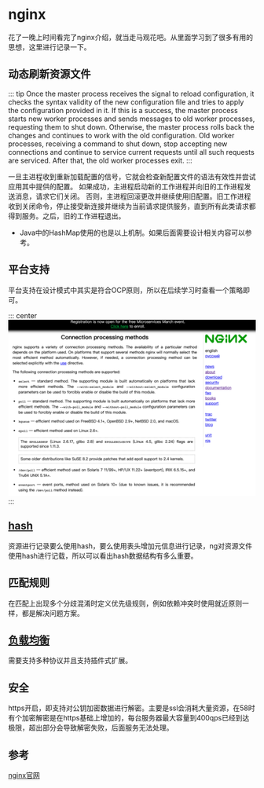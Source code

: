 # nginx

花了一晚上时间看完了nginx介绍，就当走马观花吧。从里面学习到了很多有用的思想，这里进行记录一下。

## 动态刷新资源文件

::: tip
Once the master process receives the signal to reload configuration, it checks the syntax validity of the new configuration file and tries to apply the configuration provided in it. If this is a success, the master process starts new worker processes and sends messages to old worker processes, requesting them to shut down. Otherwise, the master process rolls back the changes and continues to work with the old configuration. Old worker processes, receiving a command to shut down, stop accepting new connections and continue to service current requests until all such requests are serviced. After that, the old worker processes exit.
:::

一旦主进程收到重新加载配置的信号，它就会检查新配置文件的语法有效性并尝试应用其中提供的配置。 如果成功，主进程启动新的工作进程并向旧的工作进程发送消息，请求它们关闭。 否则，主进程回滚更改并继续使用旧配置。旧工作进程收到关闭命令，停止接受新连接并继续为当前请求提供服务，直到所有此类请求都得到服务。之后，旧的工作进程退出。

* Java中的HashMap使用的也是以上机制。如果后面需要设计相关内容可以参考。

## 平台支持

平台支持在设计模式中其实是符合OCP原则，所以在后续学习时查看一个策略即可。

::: center
![An image](./images/nginx.png)
:::

## [hash](https://nginx.org/en/docs/hash.html)

资源进行记录要么使用hash，要么使用表头增加元信息进行记录，ng对资源文件使用hash进行记载，所以可以看出hash数据结构有多么重要。

## 匹配规则

在匹配上出现多个分歧混淆时定义优先级规则，例如依赖冲突时使用就近原则一样，都是解决问题方案。

## [负载均衡](https://nginx.org/en/docs/http/load_balancing.html)

需要支持多种协议并且支持插件式扩展。

## 安全

https开启，即支持对公钥加密数据进行解密。主要是ssl会消耗大量资源，在58时有个加密解密是在https基础上增加的，每台服务器最大容量到400qps已经到达极限，超出部分会导致解密失败，后面服务无法处理。

## 参考

[nginx官网](https://nginx.org/en/docs/)
